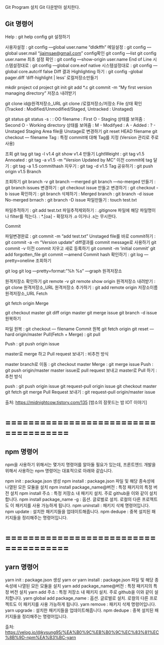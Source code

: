 Git Program 설치
Git 다운받아 설치한다.

## Git 명령어
Help : git help config
git 설정하기

사용자설정 : git config —global user.name “dldkffh”
메일설정 : git config —global user.mail “jjaimsae@gmail.com”
config확인
git config —list
git config user.name
최초 설정 확인 : git config —show-origin user.name
End of Line
시스템설정대로 : git config —global core.eof native
시스템설정대로 : git config —global core.autcrlf false
Diff 결과 Highlighting 하기 : git config -global pager.diff ‘diff-highlight | less’
로컬저장소만들기

mkdir project
cd project
git init
git add *.c
git commit -m “My first version managing directory”
저장소 내려받기

git clone id@원격저장소_URL
git clone /로컬저장소/저장소
File 상태 확인(Tracked : Modified/Unmodified/Staged, Untracked : Unstaged)

git status
git status -s :
: OO filename
: First O - Staging 상태를 보여줌
: Second O - Working directory 상태를 보여줌
: M - Modifyed
: A - Added
: ? - Unstaged
Staging Area file을 Unstage로 변경하기
git reset HEAD filename
git checkout — filename
Tag : 특정 commit에 대해 Tag를 지정 (Version 관리로 주로 사용)

조회
git tag
git tag -l v1.4
git show v1.4
만들기
LghtWeight : git tag v1.5
Annoated : git tag -a v1.5 -m “Version Updated by MC”
이전 commit에 tag 달기 : git tag -a 1.5 commithash
지우기 : git tag -d v1.5
Tag 공유하기 : git push origin v1.5
Branch

조회하기
git branch -v
git branch —merged
git branch —no-merged
만들기 : git branch issues
변경하기 : git checkout issue
만들고 변경하기 : git checkout -b issue
확인하기 : git branch
삭제하기 :
Merged branch : git branch -d issue
No-merged brnach : git branch -D issue
파일만들기 : touch test.txt

파일추적하기 : git add test.txt
파일추적제외하기 : .gitignore 파일에 해당 파일명이나 filter를 적는다.
: *.[oa] - 확장자가 .o 이거나 .s는 무시한다.

Commit

파일변경완료 : git commit -m “add test.txt”
Unstaged file를 바로 commit하기 : git commit -a -m “Version update”
diff결과를 commit message로 사용하기 git commit -v
이전 commit 지우고 새로 등록하기
git commit -m ‘initial commit’
git add forgotten_file
git commit —amend
Commit hash 확인하기 : git log —pretty=oneline
조회하기

git log
git log —pretty=format:”%h %s” —graph
원격저장소

원격저장소 확인하기
git remote -v
git remote show origin
원격저장소 내려받기 : git clone 원격저장소_URL
원격저장소 추가하기 : git add remote origin 저장소이름 원격저장소_URL
Fetch

git fetch origin
Merge

git checkout master
git diff orign master
git merge issue
git branch -d issue
원복하기

파일 원복 : git checkout — filename
Commit 원복
git fetch origin
git reset —hard origin/master
Pull(Fetch + Merge) : git pull

Push : git push origin issue

master로 merge 하고 Pull request 보내기 : 비추천 방식

master branch로 이동 : git checkout master
Merge : git merge issue
Push : git push origin/master master
issue로 pull request 보내고 master로 Pull 하기 : 추천 방식

push : git push origin issue
git request-pull origin issue
git checkout master
git fetch
git merge
Pull Request 보내기 : git request-pull origin/master issue


출처: https://midnightcow.tistory.com/135 [밤소의 잠못드는 밤 IOT 이야기]


=====================================
=====================================


## npm 명령어
npm을 사용하기 위해서는 몇가지 명령어를 알아둘 필요가 있는데, 프론트엔드 개발을 위해서 사용하는 npm 명령어는 대표적으로 아래와 같습니다.

npm init : package.json 생성
npm install : package.json 파일 및 해당 종속성에 나열된 모든 모듈을 설치
npm install package_name@버전 : 특정 패키지의 특정 버전 설치
npm install 주소 : 특정 저장소 내 패키지 설치. 주로 github을 이와 같이 설치합니다.
npm install package_name -g : 옵션. 글로벌로 설치. 로컬의 다른 프로젝트도 이 패키지를 사용 가능하게 됩니다.
npm uninstall : 패키지 삭제 명령어입니다.
npm update : 설치한 패키지들을 업데이트해줍니다.
npm dedupe : 중복 설치된 패키지들을 정리해주는 명령어입니다.


=====================================
=====================================


## yarn 명령어
yarn init : package.json 생성
yarn or yarn install : package.json 파일 및 해당 종속성에 나열된 모든 모듈을 설치
yarn add package_name@버전 : 특정 패키지의 특정 버전 설치
yarn add 주소 : 특정 저장소 내 패키지 설치. 주로 github을 이와 같이 설치합니다.
yarn global add package_name : 옵션. 글로벌로 설치. 로컬의 다른 프로젝트도 이 패키지를 사용 가능하게 됩니다.
yarn remove : 패키지 삭제 명령어입니다.
yarn upgrade : 설치한 패키지들을 업데이트해줍니다.
npm dedupe : 중복 설치된 패키지들을 정리해주는 명령어입니다.


출처: https://velog.io/@kysung95/%EA%B0%9C%EB%B0%9C%EC%83%81%EC%8B%9D-npm%EA%B3%BC-yarn
